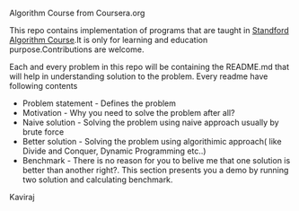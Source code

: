 <p>Algorithm Course from Coursera.org<br>
</p>

<p>This repo contains implementation of programs that are taught in <a href="https://www.coursera.org/course/algo">Standford Algorithm Course</a>.It is only for learning and education purpose.Contributions are welcome.</p>


Each and every problem in this repo will be containing the README.md that will help in understanding solution to the problem. Every readme have following contents

* Problem statement - Defines the problem
* Motivation - Why you need to solve the problem after all?
* Naive solution - Solving the problem using naive approach usually by brute force
* Better solution - Solving the problem using algorithimic approach( like Divide and Conquer, Dynamic Programming etc..)
* Benchmark - There is no reason for you to belive me that one solution is better than another right?. This section presents you a demo by running two solution and calculating benchmark.

Kaviraj
